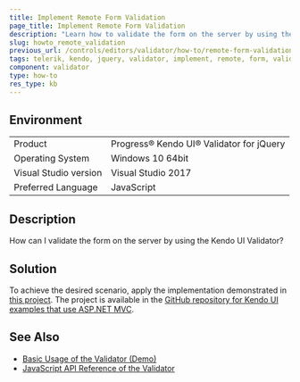 ```yaml
---
title: Implement Remote Form Validation
page_title: Implement Remote Form Validation 
description: "Learn how to validate the form on the server by using the Kendo UI Validator."
slug: howto_remote_validation
previous_url: /controls/editors/validator/how-to/remote-form-validation
tags: telerik, kendo, jquery, validator, implement, remote, form, validation
component: validator
type: how-to
res_type: kb
---
```


## Environment

<table>
 <tr>
  <td>Product</td>
  <td>Progress® Kendo UI® Validator for jQuery</td>
 </tr>
 <tr>
  <td>Operating System</td>
  <td>Windows 10 64bit</td>
 </tr>
 <tr>
  <td>Visual Studio version</td>
  <td>Visual Studio 2017</td>
 </tr>
 <tr>
  <td>Preferred Language</td>
  <td>JavaScript</td>
 </tr>
</table>

## Description

How can I validate the form on the server by using the Kendo UI Validator?

## Solution

To achieve the desired scenario, apply the implementation demonstrated in [this project](https://github.com/telerik/kendo-examples-asp-net-mvc/tree/master/validator-remotevalidation). The project is available in the [GitHub repository for Kendo UI examples that use ASP.NET MVC](https://github.com/telerik/kendo-examples-asp-net-mvc).

## See Also

* [Basic Usage of the Validator (Demo)](https://demos.telerik.com/kendo-ui/validator/index)
* [JavaScript API Reference of the Validator](/api/javascript/ui/validator)
